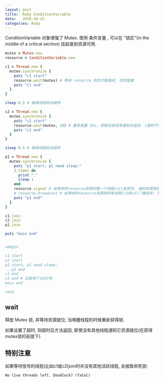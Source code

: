 ```yaml
---
layout: post
title:  Ruby ConditionVariable  
date:   2018-10-22
categories: Ruby
---
```


ConditionVariable 对象增强了 Mutex. 使用 条件变量 , 可以在 "锁区"(in the middle of a critical section) 挂起直到资源可用.

```ruby
mutex = Mutex.new
resource = ConditionVariable.new

c1 = Thread.new {
  mutex.synchronize {
    puts "c1 start"
    resource.wait(mutex) # 等待 resource 到位才能继续, 否则阻塞
    puts "c1 end"
  }
}

sleep 0.5 # 确保线程启动顺序

c2 = Thread.new {
  mutex.synchronize {
    puts "c2 start"
    resource.wait(mutex, 10) # 最多阻塞 10s, 即使没有信号通知也返回. (超时不影响锁的竞争)
    puts "c2 end"
  }
}

sleep 0.5 # 确保线程启动顺序

p1 = Thread.new {
  mutex.synchronize {
    puts "p1 start; p1 need sleep:"
    3.times do
      print "."
      sleep 1
    end
    resource.signal # 给等待的resource资源的第一个线程(c1)发信号, 通知资源其到位了: 将其唤醒
    # resource.broadcast # 给等待的resource资源的所有线程(c1和c2)广播信号: 将他们唤醒
    puts "p1 end"
  }
}

c1.join
c2.join
p1.join

puts "main end"


=begin

c1 start
c2 start
p1 start; p1 need sleep:
...p1 end
c1 end 
c2 end # 这里等了大约7秒
main end

=end
```

## wait

释放 Mutex 锁, 并等待资源就位; 当唤醒线程的时候重新获得锁.

如果设置了超时, 则超时后方法返回, 即使没有其他线程通知它资源就位(在获得mutex锁的前提下).


## 特别注意

如果等待信号的线程(比如c1或c2)join时并没有其他活跃线程, 会报致命死锁: 

`No live threads left. Deadlock? (fatal)`